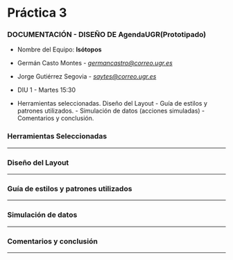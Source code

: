 # Práctica 3	

### DOCUMENTACIÓN - DISEÑO DE AgendaUGR(Prototipado)

- Nombre del Equipo: **Isótopos**
- Germán Casto Montes - *germancastro@correo.ugr.es*

- Jorge Gutiérrez Segovia - *saytes@correo.ugr.es*
- DIU 1 - Martes 15:30

- Herramientas seleccionadas. Diseño del Layout - Guía de estilos y patrones utilizados. - Simulación de datos (acciones simuladas) - Comentarios y conclusión. 

### Herramientas Seleccionadas

---

<div style="page-break-after: always;"></div>

### Diseño del Layout

---

<div style="page-break-after: always;"></div>

### Guía de estilos y patrones utilizados

---

<div style="page-break-after: always;"></div>

### Simulación de datos

---

### Comentarios y conclusión

---

<div style="page-break-after: always;"></div>




